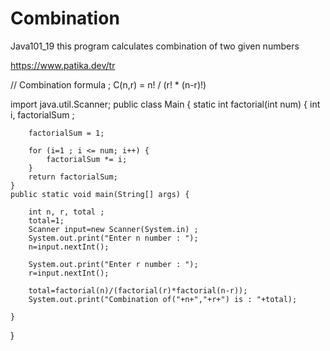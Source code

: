 # Combination
Java101_19 this program calculates combination of two given numbers

https://www.patika.dev/tr

// Combination formula ; C(n,r) = n! / (r! * (n-r)!)

import java.util.Scanner;
public class Main
{
    static int factorial(int num) {
        int i, factorialSum ;
        
        factorialSum = 1;

        for (i=1 ; i <= num; i++) {
            factorialSum *= i;
        }
        return factorialSum;
    }
	public static void main(String[] args) {
	    
	    int n, r, total ;
	    total=1;
	    Scanner input=new Scanner(System.in) ;
	    System.out.print("Enter n number : ");
	    n=input.nextInt();
	    
	    System.out.print("Enter r number : ");
	    r=input.nextInt();
	  
        total=factorial(n)/(factorial(r)*factorial(n-r));
        System.out.print("Combination of("+n+","+r+") is : "+total);	    
	  
	}
}
